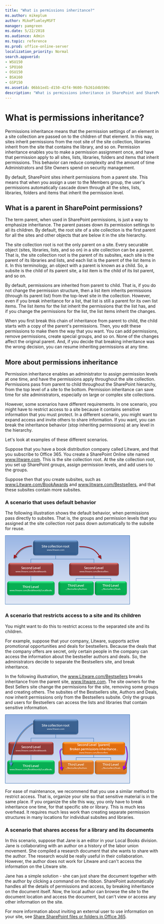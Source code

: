 ```yaml
---
title: "What is permissions inheritance?"
ms.author: mikeplum
author: MikePlumleyMSFT
manager: pamgreen
ms.date: 5/22/2018
ms.audience: Admin
ms.topic: reference
ms.prod: office-online-server
localization_priority: Normal
search.appverid:
- WSU150
- SPO160
- OSU150
- BSA160
- GSP150
ms.assetid: 06bb1ed1-d150-42f4-9600-fb261d4b590c
description: "What is permissions inheritance in SharePoint and SharePoint Online and why do we use it; what is a parent; permissions recommendations that can save time."
---
```


# What is permissions inheritance?

Permissions inheritance means that the permission settings of an element in a site collection are passed on to the children of that element. In this way, sites inherit permissions from the root site of the site collection, libraries inherit from the site that contains the library, and so on. Permission inheritance enables you to make a permission assignment once, and have that permission apply to all sites, lists, libraries, folders and items that inherit permissions. This behavior can reduce complexity and the amount of time Administrators and Site Owners spend on security management.
  
By default, SharePoint sites inherit permissions from a parent site. This means that when you assign a user to the Members group, the user's permissions automatically cascade down through all the sites, lists, libraries, folders and items that inherit the permission level.
  
## What is a parent in SharePoint permissions?
<a name="__toc340139789"> </a>

The term parent, when used in SharePoint permissions, is just a way to emphasize inheritance. The parent passes down its permission settings to all its children. By default, the root site of a site collection is the first parent for all the sites and other objects that are below it in the site hierarchy.
  
The site collection root is not the only parent on a site. Every securable object (sites, libraries, lists, and so on) in a site collection can be a parent. That is, the site collection root is the parent of its subsites, each site is the parent of its libraries and lists, and each list is the parent of the list items in it. In this terminology, an object with a parent is known as a child. So, a subsite is the child of its parent site, a list item is the child of its list parent, and so on. 
  
By default, permissions are inherited from parent to child. That is, if you do not change the permission structure, then a list item inherits permissions (through its parent list) from the top-level site in the collection. However, even if you break inheritance for a list, that list is still a parent for its own list items. The list items for the list inherit the permissions that the list has, and if you change the permissions for the list, the list items inherit the changes.
  
When you first break this chain of inheritance from parent to child, the child starts with a copy of the parent's permissions. Then, you edit these permissions to make them the way that you want. You can add permissions, remove permissions, create special groups, and so on. None of the changes affect the original parent. And, if you decide that breaking inheritance was the wrong decision, you can resume inheriting permissions at any time.
  
## More about permissions inheritance
<a name="__toc340139790"> </a>

Permission inheritance enables an administrator to assign permission levels at one time, and have the permissions apply throughout the site collection. Permissions pass from parent to child throughout the SharePoint hierarchy, from the top level of a site to the bottom. Permission inheritance can save time for site administrators, especially on large or complex site collections.
  
However, some scenarios have different requirements. In one scenario, you might have to restrict access to a site because it contains sensitive information that you must protect. In a different scenario, you might want to expand access and invite others to share information. If you want, you can break the inheritance behavior (stop inheriting permissions) at any level in the hierarchy. 
  
Let's look at examples of these different scenarios.
  
Suppose that you have a book distribution company called Litware, and that you subscribe to Office 365. You create a SharePoint Online site named www.litware.com. This is the site collection root. At the site collection root, you set up SharePoint groups, assign permission levels, and add users to the groups. 
  
Suppose then that you create subsites, such as www.Litware.com/BookAwards and www.litware.com/Bestsellers, and that these subsites contain more subsites. 
  
### A scenario that uses default behavior
<a name="__toc340139791"> </a>

The following illustration shows the default behavior, when permissions pass directly to subsites. That is, the groups and permission levels that you assigned at the site collection root pass down automatically to the subsite for reuse.
  
![Permissions inheritance](media/a7a07c88-b48a-4f0a-87aa-4162cabe4b32.png)
  
### A scenario that restricts access to a site and its children
<a name="__toc340139792"> </a>

You might want to do this to restrict access to the separated site and its children. 
  
For example, suppose that your company, Litware, supports active promotional opportunities and deals for bestsellers. Because the deals that the company offers are secret, only certain people in the company can access the information about the bestseller authors and deals. So, the administrators decide to separate the Bestsellers site, and break inheritance. 
  
In the following illustration, the www.Litware.com/Bestsellers breaks inheritance from the parent site, www.litware.com. The site owners for the Best Sellers site change the permissions for the site, removing some groups and creating others. The subsites of the Bestsellers site, Authors and Deals, now inherit permissions only from the Bestsellers subsite. Only the groups and users for Bestsellers can access the lists and libraries that contain sensitive information. 
  
![Permissions inheritance broken illustration.](media/c24d5911-5972-43ec-8dc6-4acbc3b62317.png)
  
For ease of maintenance, we recommend that you use a similar method to restrict access. That is, organize your site so that sensitive material is in the same place. If you organize the site this way, you only have to break inheritance one time, for that specific site or library. This is much less overhead. It requires much less work than creating separate permission structures in many locations for individual subsites and libraries.
  
### A scenario that shares access for a library and its documents
<a name="__toc340139793"> </a>

In this scenario, suppose that Jane is an editor in your Local Books division. Jane is collaborating with an author on a history of the labor union movement. She compiled a research document that she wants to share with the author. The research would be really useful in their collaboration. However, the author does not work for Litware and can't access the information on the Litware site. 
  
Jane has a simple solution - she can just share the document together with the author by clicking a command on the ribbon. SharePoint automatically handles all the details of permissions and access, by breaking inheritance on the document itself. Now, the local author can browse the site to the document location and access the document, but can't view or access any other information on the site.
  
For more information about inviting an external user to use information on your site, see [Share SharePoint files or folders in Office 365](https://support.office.com/article/1fe37332-0f9a-4719-970e-d2578da4941c).
  

